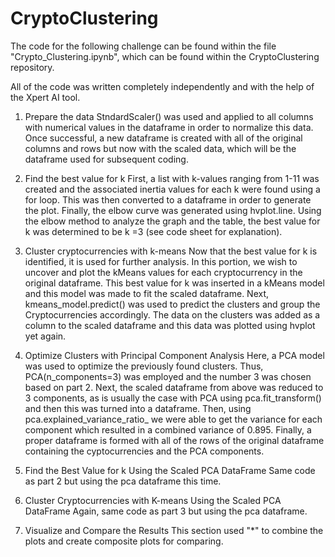 # CryptoClustering
The code for the following challenge can be found within the file "Crypto_Clustering.ipynb", which can be found within the CryptoClustering repository.

All of the code was written completely independently and with the help of the Xpert AI tool.

1) Prepare the data
StndardScaler() was used and applied to all columns with numerical values in the dataframe in order to normalize this data. Once successful, a new dataframe is created with all of the original columns and rows but now with the scaled data, which will be the dataframe used for subsequent coding.

2) Find the best value for k
First, a list with k-values ranging from 1-11 was created and the associated inertia values for each k were found using a for loop. This was then converted to a dataframe in order to generate the plot. Finally, the elbow curve was generated using hvplot.line. Using the elbow method to analyze the graph and the table, the best value for k was determined to be k =3 (see code sheet for explanation).

3) Cluster cryptocurrencies with k-means
Now that the best value for k is identified, it is used for further analysis. In this portion, we wish to uncover and plot the kMeans values for each cryptocurrency in the original dataframe. This best value for k was inserted in a kMeans model and this model was made to fit the scaled dataframe. Next, kmeans_model.predict() was used to predict the clusters and group the Cryptocurrencies accordingly. The data on the clusters was added as a column to the scaled dataframe and this data was plotted using hvplot yet again.

4) Optimize Clusters with Principal Component Analysis
Here, a PCA model was used to optimize the previously found clusters. Thus, PCA(n_components=3) was employed and the number 3 was chosen based on part 2. Next, the scaled dataframe from above was reduced to 3 components, as is usually the case with PCA using pca.fit_transform() and then this was turned into a dataframe. Then, using pca.explained_variance_ratio_ we were able to get the variance for each component which resulted in a combined variance of 0.895. Finally, a proper dataframe is formed with all of the rows of the original dataframe containing the cyptocurrencies and the PCA components.

5) Find the Best Value for k Using the Scaled PCA DataFrame
Same code as part 2 but using the pca dataframe this time.

6) Cluster Cryptocurrencies with K-means Using the Scaled PCA DataFrame
Again, same code as part 3 but using the pca dataframe.

7) Visualize and Compare the Results
This section used "*" to combine the plots and create composite plots for comparing.
